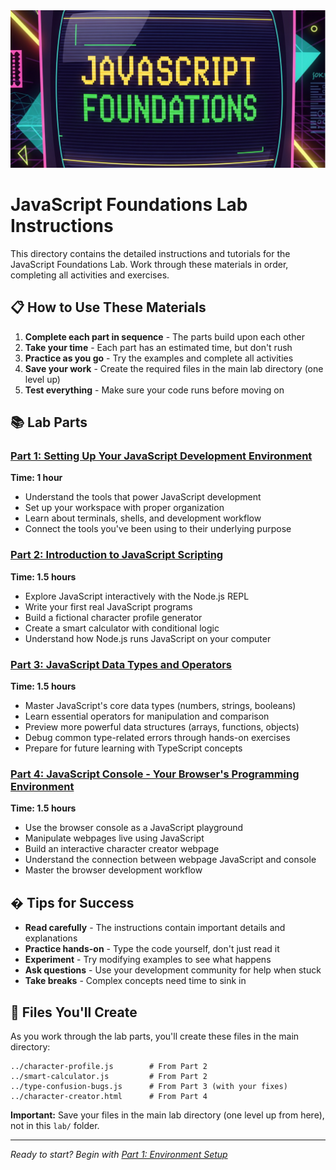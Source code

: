 
<img src="../assets/js_foundations_lab_header.png" alt="JavaScript Foundations Lab Header Image" />

# JavaScript Foundations Lab Instructions

This directory contains the detailed instructions and tutorials for the JavaScript Foundations Lab. Work through these materials in order, completing all activities and exercises.

## 📋 How to Use These Materials

1. **Complete each part in sequence** - The parts build upon each other
2. **Take your time** - Each part has an estimated time, but don't rush
3. **Practice as you go** - Try the examples and complete all activities
4. **Save your work** - Create the required files in the main lab directory (one level up)
5. **Test everything** - Make sure your code runs before moving on

## 📚 Lab Parts

### [Part 1: Setting Up Your JavaScript Development Environment](./01_environment_setup.md)
**Time: 1 hour**
- Understand the tools that power JavaScript development
- Set up your workspace with proper organization
- Learn about terminals, shells, and development workflow
- Connect the tools you've been using to their underlying purpose

### [Part 2: Introduction to JavaScript Scripting](./02_js_scripting.md)
**Time: 1.5 hours**
- Explore JavaScript interactively with the Node.js REPL
- Write your first real JavaScript programs
- Build a fictional character profile generator
- Create a smart calculator with conditional logic
- Understand how Node.js runs JavaScript on your computer

### [Part 3: JavaScript Data Types and Operators](./03_data_types_operators.md)
**Time: 1.5 hours**
- Master JavaScript's core data types (numbers, strings, booleans)
- Learn essential operators for manipulation and comparison
- Preview more powerful data structures (arrays, functions, objects)
- Debug common type-related errors through hands-on exercises
- Prepare for future learning with TypeScript concepts

### [Part 4: JavaScript Console - Your Browser's Programming Environment](./04_js_console.md)
**Time: 1.5 hours**
- Use the browser console as a JavaScript playground
- Manipulate webpages live using JavaScript
- Build an interactive character creator webpage
- Understand the connection between webpage JavaScript and console
- Master the browser development workflow

## � Tips for Success

- **Read carefully** - The instructions contain important details and explanations
- **Practice hands-on** - Type the code yourself, don't just read it
- **Experiment** - Try modifying examples to see what happens
- **Ask questions** - Use your development community for help when stuck
- **Take breaks** - Complex concepts need time to sink in

## 📁 Files You'll Create

As you work through the lab parts, you'll create these files in the main directory:

```
../character-profile.js        # From Part 2
../smart-calculator.js         # From Part 2  
../type-confusion-bugs.js      # From Part 3 (with your fixes)
../character-creator.html      # From Part 4
```

**Important:** Save your files in the main lab directory (one level up from here), not in this `lab/` folder.

---

*Ready to start? Begin with [Part 1: Environment Setup](./01_environment_setup.md)*
